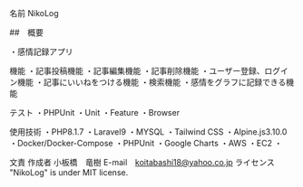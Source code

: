 名前
NikoLog

##　概要

・感情記録アプリ

機能
・記事投稿機能 ・記事編集機能 ・記事削除機能 ・ユーザー登録、ログイン機能 ・記事にいいねをつける機能 ・検索機能 ・感情をグラフに記録できる機能

テスト
・PHPUnit ・Unit ・Feature ・Browser

使用技術
・PHP8.1.7 ・Laravel9 ・MYSQL ・Tailwind CSS ・Alpine.js3.10.0 ・Docker/Docker-Compose ・PHPUnit ・Google Charts ・AWS ・EC2 ・

文責
作成者 小板橋　竜樹
E-mail　koitabashi18@yahoo.co.jp
ライセンス
"NikoLog" is under MIT license.